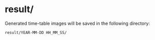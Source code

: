 # result/

Generated time-table images will be saved in the following directory:

    result/YEAR-MM-DD HH_MM_SS/